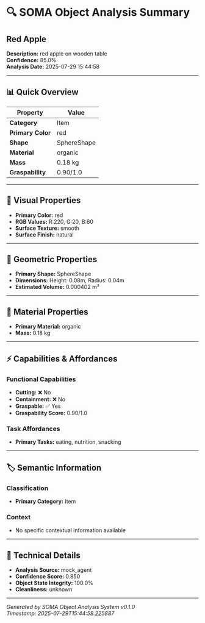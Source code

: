 # 🔍 SOMA Object Analysis Summary

## Red Apple

**Description:** red apple on wooden table  
**Confidence:** 85.0%  
**Analysis Date:** 2025-07-29 15:44:58

---

## 📊 Quick Overview

| Property | Value |
|----------|--------|
| **Category** | Item |
| **Primary Color** | red |
| **Shape** | SphereShape |
| **Material** | organic |
| **Mass** | 0.18 kg |
| **Graspability** | 0.90/1.0 |

---

## 🎨 Visual Properties

- **Primary Color:** red
- **RGB Values:** R:220, G:20, B:60
- **Surface Texture:** smooth
- **Surface Finish:** natural

---

## 📐 Geometric Properties

- **Primary Shape:** SphereShape
- **Dimensions:** Height: 0.08m, Radius: 0.04m
- **Estimated Volume:** 0.000402 m³

---

## 🧱 Material Properties

- **Primary Material:** organic
- **Mass:** 0.18 kg

---

## ⚡ Capabilities & Affordances

### Functional Capabilities
- **Cutting:** ❌ No
- **Containment:** ❌ No
- **Graspable:** ✅ Yes
- **Graspability Score:** 0.90/1.0

### Task Affordances
- **Primary Tasks:** eating, nutrition, snacking

---

## 🏷️ Semantic Information

### Classification
- **Primary Category:** Item


### Context
- No specific contextual information available

---



## 🔧 Technical Details

- **Analysis Source:** mock_agent
- **Confidence Score:** 0.850
- **Object State Integrity:** 100.0%
- **Cleanliness:** unknown

---

*Generated by SOMA Object Analysis System v0.1.0*  
*Timestamp: 2025-07-29T15:44:58.225887*

